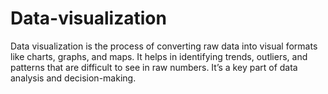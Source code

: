 # Data-visualization

Data visualization is the process of converting raw data into visual formats like charts, graphs, and maps. It helps in identifying trends, outliers, and patterns that are difficult to see in raw numbers. It’s a key part of data analysis and decision-making.

